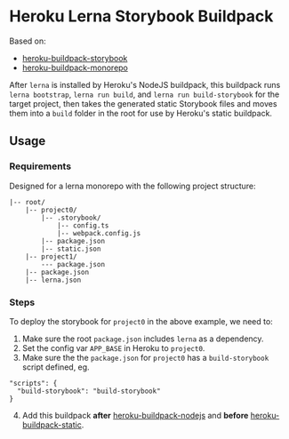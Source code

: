 # Heroku Lerna Storybook Buildpack

Based on:
- [heroku-buildpack-storybook](https://github.com/Root-App/heroku-buildpack-storybook)
- [heroku-buildpack-monorepo](https://github.com/lstoll/heroku-buildpack-monorepo)

After `lerna` is installed by Heroku's NodeJS buildpack, this buildpack runs `lerna bootstrap`, `lerna run build`, and `lerna run build-storybook` for the target project, then takes the generated static Storybook files and moves them into a `build` folder in the root for use by Heroku's static buildpack.

## Usage

### Requirements
Designed for a lerna monorepo with the following project structure:
```
|-- root/
    |-- project0/
        |-- .storybook/
            |-- config.ts
            |-- webpack.config.js
        |-- package.json
        |-- static.json
    |-- project1/
        --- package.json
    |-- package.json
    |-- lerna.json
```

### Steps
To deploy the storybook for `project0` in the above example, we need to:
1. Make sure the root `package.json` includes `lerna` as a dependency.
2. Set the config var `APP_BASE` in Heroku to `project0`.
3. Make sure the the `package.json` for `project0` has a `build-storybook` script defined, eg.
```
"scripts": {
  "build-storybook": "build-storybook"
}
```
4. Add this buildpack **after** [heroku-buildpack-nodejs](https://github.com/heroku/heroku-buildpack-nodejs) and **before** [heroku-buildpack-static](https://github.com/heroku/heroku-buildpack-static).
